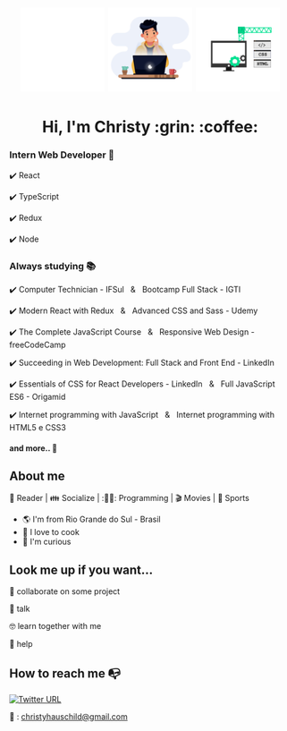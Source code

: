 <h1 align="center"><img src="https://github.com/arielff3/arielff3/blob/master/.github/react.gif?raw=true" alt="react" width="150px" /> 
<img src="https://github.com/arielff3/arielff3/blob/master/.github/dev2.gif?raw=true" alt="dev2" width="150px" />
<img src="https://github.com/arielff3/arielff3/blob/master/.github/dev.gif?raw=true" alt="dev" width="150px" /></h1>

<h1 align="center"> Hi, I'm Christy :grin: :coffee: </h1>

### Intern Web Developer :briefcase:

✔️ React

✔️ TypeScript

✔️ Redux

✔️ Node

### Always studying :books:

✔️ Computer Technician - IFSul &nbsp; & &nbsp; Bootcamp Full Stack - IGTI

✔️ Modern React with Redux &nbsp; & &nbsp;  Advanced CSS and Sass - Udemy

✔️ The Complete JavaScript Course &nbsp; & &nbsp; Responsive Web Design - freeCodeCamp

✔️ Succeeding in Web Development: Full Stack and Front End - LinkedIn

✔️ Essentials of CSS for React Developers - LinkedIn &nbsp; & &nbsp; Full JavaScript ES6 - Origamid

✔️ Internet programming with JavaScript &nbsp; & &nbsp; Internet programming with HTML5 e CSS3

#### and more.. :rocket:



## About me 

:book: Reader | :family: Socialize | :👨‍💻: Programming | :clapper: Movies | :bicyclist: Sports

- :earth_americas: I'm from Rio Grande do Sul - Brasil
- :hamburger: I love to cook
- :eyes: I'm curious

## Look me up if you want...

👯 collaborate on some project

:speech_balloon: talk

🤓 learn together with me

:punch: help


## How to reach me :mailbox_with_no_mail:

[![Twitter URL](https://img.shields.io/twitter/url?color=%230072b1&label=connect&logo=linkedin&logoColor=%230072b1&style=flat-square&url=https%3A%2F%2Fwww.linkedin.com%2Fin%2Falejandro-ramirez-ciceros%2F)](https://www.linkedin.com/in/christy-hauschild/)

:email: : christyhauschild@gmail.com




